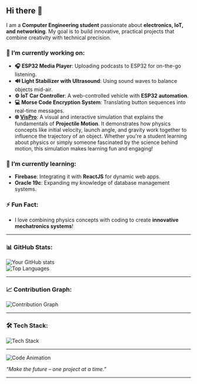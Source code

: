 ## Hi there 👋  

<!--  
**xfloksyx/xfloksyx** is a ✨ _special_ ✨ repository because its `README.md` (this file) appears on your GitHub profile.  
-->

I am a **Computer Engineering student** passionate about **electronics, IoT, and networking**. My goal is to build innovative, practical projects that combine creativity with technical precision.  

### 🔭 I’m currently working on:  
- **🎧 ESP32 Media Player**: Uploading podcasts to ESP32 for on-the-go listening.  
- **🔊 Light Stabilizer with Ultrasound**: Using sound waves to balance objects mid-air.  
- **⚙️ IoT Car Controller**: A web-controlled vehicle with **ESP32 automation**.  
- **💻 Morse Code Encryption System**: Translating button sequences into real-time messages.
- **🌐 [VisPro](https://vispro.vercel.app)**: A visual and interactive simulation that explains the fundamentals of **Projectile Motion**. It demonstrates how physics concepts like initial velocity, launch angle, and gravity work together to influence the trajectory of an object. Whether you're a student learning about physics or simply someone fascinated by the science behind motion, this simulation makes learning fun and engaging!  
 

### 🌱 I’m currently learning: 
- **Firebase**: Integrating it with **ReactJS** for dynamic web apps.  
- **Oracle 19c**: Expanding my knowledge of database management systems.  



### ⚡ Fun Fact:  
- I love combining physics concepts with coding to create **innovative mechatronics systems**!  

---

### 📊 GitHub Stats:  
![Your GitHub stats](https://github-readme-stats.vercel.app/api?username=xfloksyx&show_icons=true)  
![Top Languages](https://github-readme-stats.vercel.app/api/top-langs/?username=xfloksyx)  

---

### 📈 Contribution Graph:  
![Contribution Graph](https://github-readme-activity-graph.vercel.app/graph?username=xfloksyx&theme=tokyo-night)  

---

### 🛠️ Tech Stack:  
![Tech Stack](https://skillicons.dev/icons?i=python,go,js,react,arduino,raspberrypi,bootstrap,html,css,github,firebase,oracle)  

---
![Code Animation](https://media.giphy.com/media/qgQUggAC3Pfv687qPC/giphy.gif)  


_“Make the future – one project at a time.”_

---

